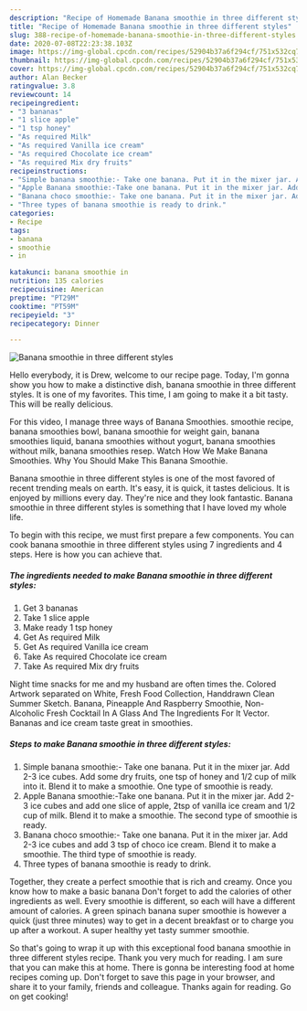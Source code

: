 ```yaml
---
description: "Recipe of Homemade Banana smoothie in three different styles"
title: "Recipe of Homemade Banana smoothie in three different styles"
slug: 388-recipe-of-homemade-banana-smoothie-in-three-different-styles
date: 2020-07-08T22:23:38.103Z
image: https://img-global.cpcdn.com/recipes/52904b37a6f294cf/751x532cq70/banana-smoothie-in-three-different-styles-recipe-main-photo.jpg
thumbnail: https://img-global.cpcdn.com/recipes/52904b37a6f294cf/751x532cq70/banana-smoothie-in-three-different-styles-recipe-main-photo.jpg
cover: https://img-global.cpcdn.com/recipes/52904b37a6f294cf/751x532cq70/banana-smoothie-in-three-different-styles-recipe-main-photo.jpg
author: Alan Becker
ratingvalue: 3.8
reviewcount: 14
recipeingredient:
- "3 bananas"
- "1 slice apple"
- "1 tsp honey"
- "As required Milk"
- "As required Vanilla ice cream"
- "As required Chocolate ice cream"
- "As required Mix dry fruits"
recipeinstructions:
- "Simple banana smoothie:- Take one banana. Put it in the mixer jar. Add 2-3 ice cubes. Add some dry fruits, one tsp of honey and 1/2 cup of milk into it. Blend it to make a smoothie. One type of smoothie is ready."
- "Apple Banana smoothie:-Take one banana. Put it in the mixer jar. Add 2-3 ice cubes and add one slice of apple, 2tsp of vanilla ice cream and 1/2 cup of milk. Blend it to make a smoothie. The second type of smoothie is ready."
- "Banana choco smoothie:- Take one banana. Put it in the mixer jar. Add 2-3 ice cubes and add 3 tsp of choco ice cream. Blend it to make a smoothie. The third type of smoothie is ready."
- "Three types of banana smoothie is ready to drink."
categories:
- Recipe
tags:
- banana
- smoothie
- in

katakunci: banana smoothie in 
nutrition: 135 calories
recipecuisine: American
preptime: "PT29M"
cooktime: "PT59M"
recipeyield: "3"
recipecategory: Dinner

---
```



![Banana smoothie in three different styles](https://img-global.cpcdn.com/recipes/52904b37a6f294cf/751x532cq70/banana-smoothie-in-three-different-styles-recipe-main-photo.jpg)

Hello everybody, it is Drew, welcome to our recipe page. Today, I'm gonna show you how to make a distinctive dish, banana smoothie in three different styles. It is one of my favorites. This time, I am going to make it a bit tasty. This will be really delicious.

For this video, I manage three ways of Banana Smoothies. smoothie recipe, banana smoothies bowl, banana smoothie for weight gain, banana smoothies liquid, banana smoothies without yogurt, banana smoothies without milk, banana smoothies resep. Watch How We Make Banana Smoothies. Why You Should Make This Banana Smoothie.

Banana smoothie in three different styles is one of the most favored of recent trending meals on earth. It's easy, it is quick, it tastes delicious. It is enjoyed by millions every day. They're nice and they look fantastic. Banana smoothie in three different styles is something that I have loved my whole life.


To begin with this recipe, we must first prepare a few components. You can cook banana smoothie in three different styles using 7 ingredients and 4 steps. Here is how you can achieve that.

<!--inarticleads1-->

##### The ingredients needed to make Banana smoothie in three different styles:

1. Get 3 bananas
1. Take 1 slice apple
1. Make ready 1 tsp honey
1. Get As required Milk
1. Get As required Vanilla ice cream
1. Take As required Chocolate ice cream
1. Take As required Mix dry fruits


Night time snacks for me and my husband are often times the. Colored Artwork separated on White, Fresh Food Collection, Handdrawn Clean Summer Sketch. Banana, Pineapple And Raspberry Smoothie, Non-Alcoholic Fresh Cocktail In A Glass And The Ingredients For It Vector. Bananas and ice cream taste great in smoothies. 

<!--inarticleads2-->

##### Steps to make Banana smoothie in three different styles:

1. Simple banana smoothie:- Take one banana. Put it in the mixer jar. Add 2-3 ice cubes. Add some dry fruits, one tsp of honey and 1/2 cup of milk into it. Blend it to make a smoothie. One type of smoothie is ready.
1. Apple Banana smoothie:-Take one banana. Put it in the mixer jar. Add 2-3 ice cubes and add one slice of apple, 2tsp of vanilla ice cream and 1/2 cup of milk. Blend it to make a smoothie. The second type of smoothie is ready.
1. Banana choco smoothie:- Take one banana. Put it in the mixer jar. Add 2-3 ice cubes and add 3 tsp of choco ice cream. Blend it to make a smoothie. The third type of smoothie is ready.
1. Three types of banana smoothie is ready to drink.


Together, they create a perfect smoothie that is rich and creamy. Once you know how to make a basic banana Don&#39;t forget to add the calories of other ingredients as well. Every smoothie is different, so each will have a different amount of calories. A green spinach banana super smoothie is however a quick (just three minutes) way to get in a decent breakfast or to charge you up after a workout. A super healthy yet tasty summer smoothie. 

So that's going to wrap it up with this exceptional food banana smoothie in three different styles recipe. Thank you very much for reading. I am sure that you can make this at home. There is gonna be interesting food at home recipes coming up. Don't forget to save this page in your browser, and share it to your family, friends and colleague. Thanks again for reading. Go on get cooking!
